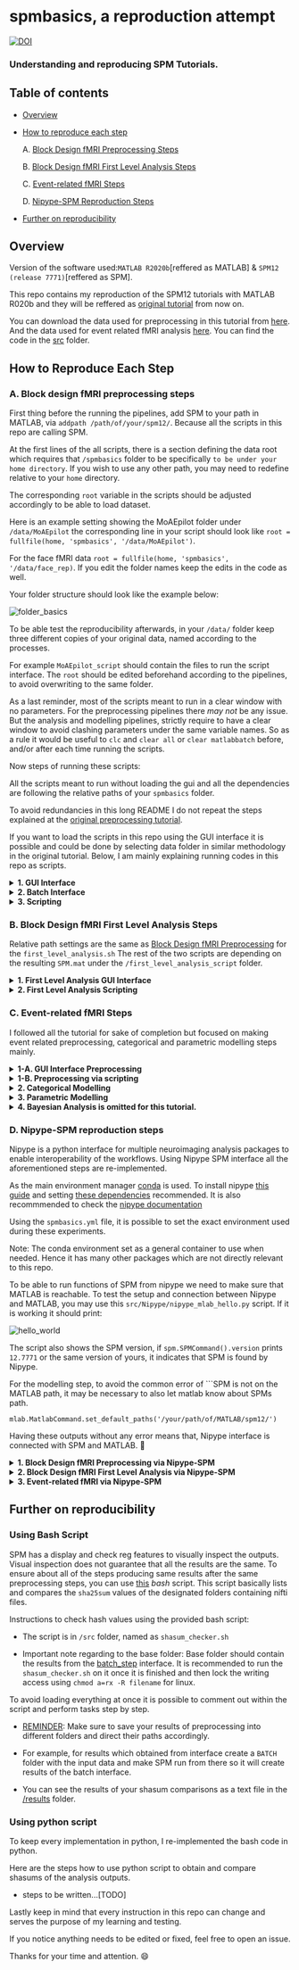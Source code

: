 # spmbasics, a reproduction attempt


[![DOI](https://zenodo.org/badge/784344321.svg)](https://zenodo.org/doi/10.5281/zenodo.10953222)
### Understanding  and reproducing SPM Tutorials.

<Project description>
  
## Table of contents

   * [Overview](#Overview)


   * [How to reproduce each step](#How-to-reproduce-each-step)

      A. [Block Design fMRI Preprocessing Steps](#a-block-design-fmri-preprocessing-steps)
      
      B. [Block Design fMRI First Level Analysis Steps](#b-block-design-fmri-first-level-analysis-steps)

      C. [Event-related fMRI Steps](#c-event-related-fmri-steps)

      D. [Nipype-SPM Reproduction Steps](#d-nipype-spm-reproduction-steps)

   * [Further on reproducibility](#Further-on-reproducibility)

## Overview


Version of the software used:```MATLAB R2020b```[reffered as MATLAB] & ```SPM12 (release 7771)```[reffered as SPM].

This repo contains my reproduction of the SPM12 tutorials with MATLAB R020b and they will be reffered as [original tutorial](https://www.fil.ion.ucl.ac.uk/spm/docs/tutorials/fmri/block/) from now on. 

You can download the data used for preprocessing in this tutorial from [here](https://www.fil.ion.ucl.ac.uk/spm/download/data/MoAEpilot/MoAEpilot.bids.zip). And the data used for event related fMRI analysis [here](https://www.fil.ion.ucl.ac.uk/spm/download/data/face_rep/face_rep.zip). 
You can find the code in the [src](src) folder.


## How to Reproduce Each Step

### A. Block design fMRI preprocessing steps 

First thing before the running the pipelines, add SPM to your path in MATLAB, via ```addpath /path/of/your/spm12/```. Because  all the scripts in this repo are calling SPM.

At the first lines of the all scripts, there is a section defining the data root which requires that ```/spmbasics``` folder to be specifically ```to be under your home directory```. If you wish to use any other path, you may need to redefine relative to your ```home``` directory. 

The corresponding ```root``` variable in the scripts should be adjusted accordingly to be able to load dataset.

Here is an example setting showing the MoAEpilot folder under  ```/data/MoAEpilot``` the corresponding line in your script should look like ```root = fullfile(home, 'spmbasics', '/data/MoAEpilot')```. 

For the face fMRI data ```root = fullfile(home, 'spmbasics', '/data/face_rep)```.
If you edit the folder names keep the edits in the code as well. 

Your folder structure should look like the example below:

![folder_basics](/figures/folder_basics.png)

To be able test the reproducibility afterwards, in your ```/data/``` folder keep three different copies of your original data, named according to the processes.  

For example ```MoAEpilot_script``` should contain the files to run the script interface. The ```root``` should be edited beforehand according to the pipelines, to avoid overwriting to the same folder.

As a last reminder,  most of the scripts meant to run in a clear window with no parameters. For the preprocessing pipelines there *may not* be any issue. But the analysis and modelling pipelines, strictly require to have a clear window to avoid clashing parameters under the same variable names. So as a rule it would be useful to ```clc``` and ```clear all``` or ```clear matlabbatch``` before, and/or after each time running the scripts.


Now steps of running these scripts:

All the scripts meant to run without loading the gui and all the dependencies are following the relative paths of your  ```spmbasics``` folder. 

To avoid redundancies in this long README I do not repeat the steps explained at the [original preprocessing tutorial](https://www.fil.ion.ucl.ac.uk/spm/docs/tutorials/fmri/block/preprocessing/realignment/).

If you want to load the scripts in this repo using the GUI interface it is possible and could be done by selecting data folder in similar methodology in the original tutorial.
Below, I am mainly explaining running codes in this repo as scripts.


<details>

<summary><strong> 1. GUI Interface </strong></summary>

<!--#### 1. GUI Interface:-->
 
 All the, ```.m``` files in the folder ```src/batch_step``` and they must be run subsequently. 
  1. Load and run [realignment_batch.m](src/batch_step/realignment_batch.m) first.
  Then run the script. It should produce a file starting with ```mean``` and ```r```. 
  2. Then run [slice timing_batch.m](src/batch_step/slice_timing_batch.m) 
      Run the script. It should produce a file starting with and ```ar```. 
  3. Follow by [coregistration_batch.m](src/batch_step/coregistration_batch.m).  Run the script and your anatomical images now be coregistered to the ```mean``` that we obtained at the realignment step. Deformation field is generated under ```/anat``` folder, with the name of ```y_sub-01_T1w.nii```
  4. Continue by running [segmentation_batch.m](src/batch_step/segmentation_batch.m)
      Segmentation script produce different segmentations  in the ```/anat/``` folder according to the predefined tissue probability maps. 
   5. Load and run [normalization_batch.m](src/batch_step/normalisation_batch.m) 
      This script produces files starting with ```war```
   6. Lastly [smoothing_batch.m](src/batch_step/smoothing_batch.m) This script produces the files starting with ```s``` and at the end in the ```/func``` folder there must be a version of the subject file starting with ```swar```
</details>

<details>
<summary><strong> 2. Batch Interface </strong></summary>   

<!-- #### 2. Batch Interface -->

 For the Batch interface inside ```/batch``` folder ```preprocessing_batch_job.m``` should be run. 
 *  If you want to follow the GUI, steps below:
     1. Load the [batch interface GUI](src/batch/preprocessing_batch.m) at the first step of the Batch interface ```Realign: Estimate &Reslice ``` select your data by specifiying  ```Data> Session```. And the rest is the same with the [tutorial](https://www.fil.ion.ucl.ac.uk/spm/docs/tutorials/fmri/block/preprocessing/batch/).

     2. The rest of the script should run automatically using the relative paths of your data.

* If it does not work, follow the steps in the [original preprocessing tutorial](https://www.fil.ion.ucl.ac.uk/spm/docs/tutorials/fmri/block/preprocessing/batch/) to define paths of your anatomical data.

</details>

<details>
<summary><strong> 3. Scripting </strong></summary>

<!-- #### 3. For scripting --> 

 * To be able to run the scripting, in ```/script``` folder, ```/preprocessing_script_job.m``` is the main file and it should be run.
   * In this tutorial I only edited and used  ```preprocessing_script_job.m``` solely.
   
   * NOTE: In the ideal setting, ```preprocessing_script.m``` controls the job of [preprocessing_script_job.m](src/preprocessing_job.m), but currently ```preprocessing_script.m``` is redundant so does not exist in this repo.
   
</details>

### B. Block Design fMRI First Level Analysis Steps

Relative path settings are the same as [Block Design fMRI Preprocessing](Block_Design_fMRI_Preprocessing) for the ```first_level_analysis.sh``` The rest of the two scripts are depending on the resulting ```SPM.mat``` under the ```/first_level_analysis_script``` folder.

<details> 

<summary><strong> 1. First Level Analysis GUI Interface </strong></summary>

<!-- #### 1. GUI Interface: -->

* Run ```first_level_specification_gui.m``` firstly it will form the ```SPM.mat``` file at the ```/first_level_analysis_gui``` folder. 
* And then run ```first_level_estimation_gui.m```
* To be able to obtain the T staticstics and perform inference and rendering, [original first level analysis tutorial](https://www.fil.ion.ucl.ac.uk/spm/docs/tutorials/fmri/block/modelling/block_design/) should be followed. 
* At the end, it is possible to get a rendered figure showing activations: ![gui_figure](figures/FIRST_LEVEL/first_level_gui_render.png)
</details>

<details>
<summary> <strong> 2. First Level Analysis Scripting </strong></summary>

<!-- #### 2. Scripting:-->

* All the scripts should be loaded subsequently,
         
   1. ```first_level_specification_script.m``` produces the ```SPM.mat file in the ```first_level_specification_script``` folder. The following scripts are taking this file as an input.
   2. The ```first_level_estimation_script.m``` does the GLM estimation.
   3. ```first_level_inference_script.m``` does the rendering. Calculates the estimation parameters and the T level statistics.
   
Resulting render can be seen here : ![script_figure](figures/FIRST_LEVEL/first_level_script_render.png)

</details>   


### C. Event-related fMRI Steps

I followed all the tutorial for sake of completion but focused on making event related preprocessing, categorical and parametric modelling steps mainly. 

<details>

<summary> <strong> 1-A. GUI Interface Preprocessing </strong> </summary>

<!-- #### 1. Preprocessing -->
 
This part is following exact steps of the [original tutorial](https://www.fil.ion.ucl.ac.uk/spm/docs/tutorials/fmri/event/preprocessing/). All the code files exported from the saved ```mat``` files.

 *   All the, ```.m``` files in the folder ```src/event_related_gui/preprocessing``` and they must be run subsequently. 
      1. Load & run [realign.m](src/event_related_gui/preprocessing/realign.m) first. 
      Then run the script. It should produce a file starting with ```mean``` and ```r```. 
      
      2. Then run [slice timing.m](src/event_related_gui/preprocessing/slice_timing.m) 
      Run the script. It should produce a file starting with and ```ar```. 

      3. Follow it by [coreg.job.m](src/event_related_gui/preprocessing/coreg.job.m).  Run the script and your anatomical images now be coregistered to the ```mean``` that we obtained at the realignment step. Deformation field is generated under ```/anat``` folder, with the name of ```y_sub-01_T1w.nii```
      4. Continue by running [segmentat.m](src/event_related_gui/preprocessing/segment.m)
      Segmentation script produce different segmentations  in the ```/anat/``` folder according to the predefined tissue probability maps. 
      5. Run [normalise.m](src/event_related_gui/preprocessing/normalise.m) 
      This script produces files starting with ```war```
      6. Lastly [smooth.m](src/event_related_gui/preprocessing/smooth.m)
      This script produces the files starting with ```s``` and at the end in the ```/func``` folder there must be a version of the subject file starting with ```swar```

</details>

<details>
<summary><strong> 1-B. Preprocessing via scripting </strong></summary>
 
Run ```src/event_related_script/event_related_preprocessing_script.m```. And it should produce the exact same files with the gui interface in one step.

</details>

<details>

<summary><strong> 2. Categorical Modelling </strong></summary>

As a start, make sure that the file containing stimulus onset times in the dataset folder named ```sots.mat```  is loaded in the workspace. The scripting file is automatically loading it. 

<!--#### 2. Categorical Modeliing -->
 <details>

 <summary><strong>GUI Interface:</strong></summary>

In ```src/event_related_gui/categorical``` folder,
Firstly run ```categorical_spec.m```  firstly it will form the ```SPM.mat``` file at the ```/event_related_gui``` folder. And then run ```categorical_est.job.m```.

The further steps about the inference of the results is on the [event related tutorial page](https://www.fil.ion.ucl.ac.uk/spm/docs/tutorials/fmri/event/categorical/).

The figure highlighting the fstatistics can be seen here : ![ergui_figure](figures/EVENT_RELATED/er_fstat_gui.png)

 </details>

 <details>

 <summary><strong>Scripting:</strong></summary>

Run ```src/event_related_script/categorical_modelling.m```. 

It produces same result with the gui interface.

Resulting sample figure can be seen here : ![erscript_figure](figures/EVENT_RELATED/er_fstat_sc.png)
 </details>

</details>

<details>

<summary><strong> 3. Parametric Modelling  </strong></summary>

Similar to the categorical modelling,  ```sots.mat```   is necessary to be loaded in the workspace. 
<!--#### 3. Parametric Modelling-->
<details>

<summary><strong>GUI interface:</summary></strong>
   
Run ```parametric_spec.m```  firstly it will form the ```SPM.mat``` file at the ```/event_related_gui``` folder. And then run ```parametric_est.job.m```

The section describing inference steps to obtain the figure is on the [original event related tutorial](https://www.fil.ion.ucl.ac.uk/spm/docs/tutorials/fmri/event/parametric/).  
 
 Parametric lag effect can be seen like in this figure : ![eventlag_figure](figures/EVENT_RELATED/famouslag_gui.png)
 </details>

 <details>
 
 <summary><strong>Scripting:</strong></summary>

Run ```src/event_related_script/parametric_modelling.m```. It produces same result with the gui interface in single step.

Resulting figure is here : 
![eventlagsc_figure](figures/EVENT_RELATED/famouslag_sc.png)
 
 </details>

</details>



<details>

<summary> <strong>  4. Bayesian Analysis is omitted for this tutorial. </strong> </summary>
 

<!--#### 4. Bayesian Analysis-->

* Run ```bayesian_spec.m```  firstly it will form the ```SPM.mat``` file at the ```/event_related_gui``` folder. And then run ```bayesian_est.job.m```.

The inference should be followed at the [original event related tutorial](https://www.fil.ion.ucl.ac.uk/spm/docs/tutorials/fmri/event/bayesian/).

</details>

### D. Nipype-SPM reproduction steps

Nipype is a python interface for multiple neuroimaging analysis packages to enable interoperability of the workflows. Using Nipype SPM interface all the aforementioned steps are re-implemented. 

As the main environment manager [conda](https://conda.io/projects/conda/en/latest/index.html) is used. 
To install nipype [this guide](https://miykael.github.io/nipype_tutorial/notebooks/resources_installation.html) and setting [these dependencies](http://miykael.github.io/nipype-beginner-s-guide/installation.html#download-and-install-interfaces) recommended. It is also recommmended to check the [nipype documentation](https://nipype.readthedocs.io/en/latest/users/install.html)

Using the ```spmbasics.yml``` file,  it is possible to set the  exact environment used during these experiments. 

Note: The conda environment set as a general container to use when needed. Hence it has many other packages which are not directly relevant to this repo.


To be able to run functions of SPM from nipype we need to make sure that MATLAB is reachable. To test the setup and connection between Nipype and MATLAB, you may use this ```src/Nipype/nipype_mlab_hello.py``` script. If it is working it should print:

![hello_world](figures/nipype_hello.png)

The script also shows the SPM version, if ```spm.SPMCommand().version``` prints ```12.7771``` or the same version of yours, it indicates that SPM is found by Nipype. 

For the modelling step, to avoid the common error of ```SPM is not on the MATLAB path, it may be necessary to also let matlab know about SPMs path.

```mlab.MatlabCommand.set_default_paths('/your/path/of/MATLAB/spm12/')```


Having these outputs without any error means that, Nipype interface is connected with SPM and MATLAB. :partying_face:

<details> 
<summary> <strong> 1. Block Design fMRI Preprocessing via Nipype-SPM</strong> </summary>

To reproduce the block design preprocessing using nipype run ```src/Nipype/nipype_spm_preproc.py```  using ``` python nipype_spm_preproc.py``` command or your IDE. [Notebook](src/Nipype/nipype_spm_preproc.ipynb) version is also available as an alternative.

In addition to resulting preprocessed files, Nipype writes the worflow as graphs.



![Nipype First Figure](figures/preproc_basicgraph.png)

A more detailed figure to check connections.

![Nipype Detailed](figures/graph_detailed.png)
</details>

<details>

<summary> <strong>  2. Block Design fMRI First Level Analysis via Nipype-SPM</strong> </summary>

Run [first level analysis code](https://github.com/mselimata/spmbasics/blob/NipypeFirstlvl/src/Nipype/nipype_spm_firstlvl.py) to have the results.

Note: This code has some  bugs... :bug: :bug: :bug:

Connection graph:

![first level](figures/colored_l1analysis.png)

</details>

<details>
<summary> <strong> 3. Event-related fMRI via Nipype-SPM</strong></summary>

<details>
   <summary>3a. Preprocessing </summary> 
[TODO]

</details>
<details>
   <summary>3b. Categorical Modelling </summary> 
[TODO]

</details>

<details>
   <summary>3c. Parametric Modelling </summary> 
[TODO]

</details>

</details>

## Further on reproducibility

### Using Bash Script
SPM has a display and check reg features to visually inspect the outputs.
Visual inspection does not guarantee that all the results are the same.
To ensure about all of the steps producing same results after the same preprocessing steps, you can use [this](/src/shasum_checker.sh) *bash* script.
This script basically lists and compares the ```sha25sum``` values of the designated folders containing nifti files.  

Instructions to check hash values using the provided bash script:

* The script is in ```/src``` folder, named as ```shasum_checker.sh``` 

* Important note regarding to the base folder: Base folder should contain the results from the [batch_step](https://www.fil.ion.ucl.ac.uk/spm/docs/tutorials/fmri/block/preprocessing/introduction/) interface. It is recommended to run the ```shasum_checker.sh``` on it once it is finished and then lock the writing access using ``` chmod a=rx -R filename ``` for linux. 

To avoid loading everything at once it is possible to comment out within the script and perform tasks step by step.

* <u> REMINDER</u>: Make sure to save your results of preprocessing into different folders and direct their paths accordingly.

* For example, for results which obtained from  interface create a ```BATCH``` folder with the input data and make SPM run from there so it will create results of the  batch interface.

* You can see the results of your shasum comparisons as a text file in the [/results](results/comparison_result.txt) folder.

### Using python script

To keep every implementation in python, I re-implemented the bash code in python. 

Here are the steps how to use python script to obtain and compare shasums of the analysis outputs.

* steps to be written...[TODO]



Lastly keep in mind that every  instruction in this repo can change and serves the purpose of  my learning and testing. 

If you notice anything needs to be edited or fixed, feel free to open an issue. 

Thanks for your time and attention. :smile: 